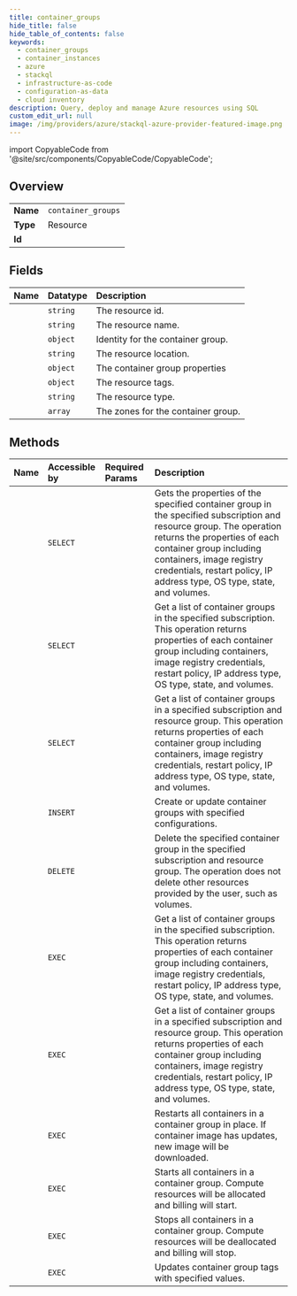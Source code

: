 ```yaml
---
title: container_groups
hide_title: false
hide_table_of_contents: false
keywords:
  - container_groups
  - container_instances
  - azure    
  - stackql
  - infrastructure-as-code
  - configuration-as-data
  - cloud inventory
description: Query, deploy and manage Azure resources using SQL
custom_edit_url: null
image: /img/providers/azure/stackql-azure-provider-featured-image.png
---
```


import CopyableCode from '@site/src/components/CopyableCode/CopyableCode';




## Overview
<table><tbody>
<tr><td><b>Name</b></td><td><code>container_groups</code></td></tr>
<tr><td><b>Type</b></td><td>Resource</td></tr>
<tr><td><b>Id</b></td><td><CopyableCode code="azure.container_instances.container_groups" /></td></tr>
</tbody></table>

## Fields
| Name | Datatype | Description |
|:-----|:---------|:------------|
| <CopyableCode code="id" /> | `string` | The resource id. |
| <CopyableCode code="name" /> | `string` | The resource name. |
| <CopyableCode code="identity" /> | `object` | Identity for the container group. |
| <CopyableCode code="location" /> | `string` | The resource location. |
| <CopyableCode code="properties" /> | `object` | The container group properties |
| <CopyableCode code="tags" /> | `object` | The resource tags. |
| <CopyableCode code="type" /> | `string` | The resource type. |
| <CopyableCode code="zones" /> | `array` | The zones for the container group. |
## Methods
| Name | Accessible by | Required Params | Description |
|:-----|:--------------|:----------------|:------------|
| <CopyableCode code="get" /> | `SELECT` | <CopyableCode code="containerGroupName, resourceGroupName, subscriptionId" /> | Gets the properties of the specified container group in the specified subscription and resource group. The operation returns the properties of each container group including containers, image registry credentials, restart policy, IP address type, OS type, state, and volumes. |
| <CopyableCode code="list" /> | `SELECT` | <CopyableCode code="subscriptionId" /> | Get a list of container groups in the specified subscription. This operation returns properties of each container group including containers, image registry credentials, restart policy, IP address type, OS type, state, and volumes. |
| <CopyableCode code="list_by_resource_group" /> | `SELECT` | <CopyableCode code="resourceGroupName, subscriptionId" /> | Get a list of container groups in a specified subscription and resource group. This operation returns properties of each container group including containers, image registry credentials, restart policy, IP address type, OS type, state, and volumes. |
| <CopyableCode code="create_or_update" /> | `INSERT` | <CopyableCode code="containerGroupName, resourceGroupName, subscriptionId" /> | Create or update container groups with specified configurations. |
| <CopyableCode code="delete" /> | `DELETE` | <CopyableCode code="containerGroupName, resourceGroupName, subscriptionId" /> | Delete the specified container group in the specified subscription and resource group. The operation does not delete other resources provided by the user, such as volumes. |
| <CopyableCode code="_list" /> | `EXEC` | <CopyableCode code="subscriptionId" /> | Get a list of container groups in the specified subscription. This operation returns properties of each container group including containers, image registry credentials, restart policy, IP address type, OS type, state, and volumes. |
| <CopyableCode code="_list_by_resource_group" /> | `EXEC` | <CopyableCode code="resourceGroupName, subscriptionId" /> | Get a list of container groups in a specified subscription and resource group. This operation returns properties of each container group including containers, image registry credentials, restart policy, IP address type, OS type, state, and volumes. |
| <CopyableCode code="restart" /> | `EXEC` | <CopyableCode code="containerGroupName, resourceGroupName, subscriptionId" /> | Restarts all containers in a container group in place. If container image has updates, new image will be downloaded. |
| <CopyableCode code="start" /> | `EXEC` | <CopyableCode code="containerGroupName, resourceGroupName, subscriptionId" /> | Starts all containers in a container group. Compute resources will be allocated and billing will start. |
| <CopyableCode code="stop" /> | `EXEC` | <CopyableCode code="containerGroupName, resourceGroupName, subscriptionId" /> | Stops all containers in a container group. Compute resources will be deallocated and billing will stop. |
| <CopyableCode code="update" /> | `EXEC` | <CopyableCode code="containerGroupName, resourceGroupName, subscriptionId" /> | Updates container group tags with specified values. |
